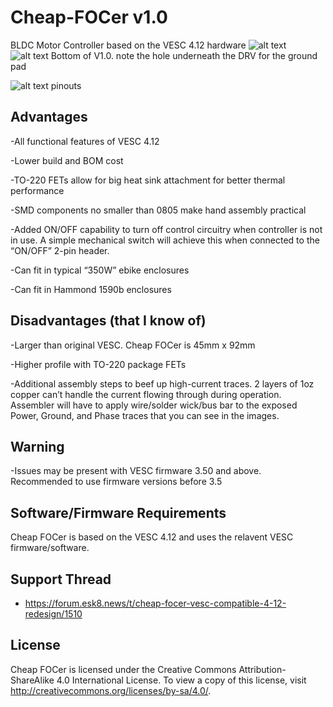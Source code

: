 # Cheap-FOCer v1.0
BLDC Motor Controller based on the VESC 4.12 hardware
![alt text](https://github.com/shamansystems/Cheap-FOCer/blob/master/Beta.jpeg)
![alt text](https://github.com/shamansystems/Cheap-FOCer/blob/master/v1.0%20bottom.JPG)
Bottom of V1.0. note the hole underneath the DRV for the ground pad

![alt text](https://github.com/shamansystems/Cheap-FOCer/blob/master/Header%20Pinout.jpg)
pinouts


## Advantages
-All functional features of VESC 4.12

-Lower build and BOM cost

-TO-220 FETs allow for big heat sink attachment for better thermal performance

-SMD components no smaller than 0805 make hand assembly practical

-Added ON/OFF capability to turn off control circuitry when controller is not in use. A simple mechanical switch will achieve this when connected to the “ON/OFF” 2-pin header.

-Can fit in typical “350W” ebike enclosures

-Can fit in Hammond 1590b enclosures

## Disadvantages (that I know of)

-Larger than original VESC. Cheap FOCer is 45mm x 92mm

-Higher profile with TO-220 package FETs

-Additional assembly steps to beef up high-current traces. 2 layers of 1oz copper can’t handle the current flowing through during operation. Assembler will have to apply wire/solder wick/bus bar to the exposed Power, Ground, and Phase traces that you can see in the images.

## Warning
-Issues may be present with VESC firmware 3.50 and above. Recommended to use firmware versions before 3.5

## Software/Firmware Requirements

Cheap FOCer is based on the VESC 4.12 and uses the relavent VESC firmware/software.

## Support Thread
- https://forum.esk8.news/t/cheap-focer-vesc-compatible-4-12-redesign/1510

## License
Cheap FOCer is licensed under the Creative Commons Attribution-ShareAlike 4.0 International License. To view a copy of this license, visit http://creativecommons.org/licenses/by-sa/4.0/.
